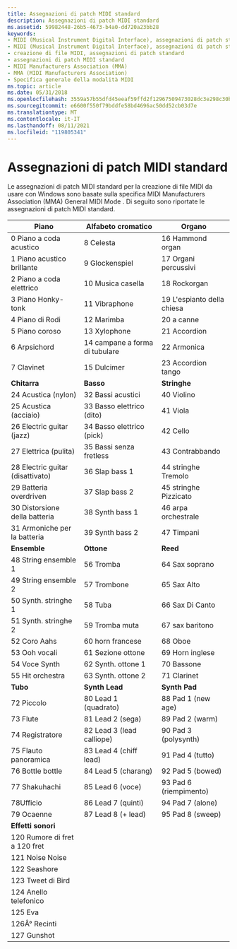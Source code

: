 ```yaml
---
title: Assegnazioni di patch MIDI standard
description: Assegnazioni di patch MIDI standard
ms.assetid: 59982448-26b5-4673-b4a0-dd720a23bb28
keywords:
- MIDI (Musical Instrument Digital Interface), assegnazioni di patch standard
- MIDI (Musical Instrument Digital Interface), assegnazioni di patch standard
- creazione di file MIDI, assegnazioni di patch standard
- assegnazioni di patch MIDI standard
- MIDI Manufacturers Association (MMA)
- MMA (MIDI Manufacturers Association)
- Specifica generale della modalità MIDI
ms.topic: article
ms.date: 05/31/2018
ms.openlocfilehash: 3559a57b55dfd45eeaf59ffd2f12967509473028dc3e298c30b37d6602719742
ms.sourcegitcommit: e6600f550f79bddfe58bd4696ac50dd52cb03d7e
ms.translationtype: MT
ms.contentlocale: it-IT
ms.lasthandoff: 08/11/2021
ms.locfileid: "119805341"
---
```

# <a name="standard-midi-patch-assignments"></a>Assegnazioni di patch MIDI standard

Le assegnazioni di patch MIDI standard per la creazione di file MIDI da usare con Windows sono basate sulla specifica MIDI Manufacturers Association (MMA) General MIDI Mode . Di seguito sono riportate le assegnazioni di patch MIDI standard.



| Piano                      | Alfabeto cromatico      | Organo                |
|----------------------------|---------------------------|----------------------|
| 0 Piano a coda acustico     | 8 Celesta                 | 16 Hammond organ     |
| 1 Piano acustico brillante    | 9 Glockenspiel            | 17 Organi percussivi  |
| 2 Piano a coda elettrico     | 10 Musica casella              | 18 Rockorgan        |
| 3 Piano Honky-tonk         | 11 Vibraphone             | 19 L'espianto della chiesa      |
| 4 Piano di Rodi             | 12 Marimba                | 20 a canne        |
| 5 Piano coroso           | 13 Xylophone              | 21 Accordion         |
| 6 Arpsichord              | 14 campane a forma di tubulare          | 22 Armonica         |
| 7 Clavinet                 | 15 Dulcimer               | 23 Accordion tango   |
| **Chitarra**                 | **Basso**                  | **Stringhe**          |
| 24 Acustica (nylon) | 32 Bassi acustici          | 40 Violino            |
| 25 Acustica (acciaio) | 33 Basso elettrico (dito) | 41 Viola             |
| 26 Electric guitar (jazz)  | 34 Basso elettrico (pick)   | 42 Cello             |
| 27 Elettrica (pulita) | 35 Bassi senza fretless          | 43 Contrabbando        |
| 28 Electric guitar (disattivato) | 36 Slap bass 1            | 44 stringhe Tremolo   |
| 29 Batteria overdriven       | 37 Slap bass 2            | 45 stringhe Pizzicato |
| 30 Distorsione della batteria       | 38 Synth bass 1           | 46 arpa orchestrale   |
| 31 Armoniche per la batteria        | 39 Synth bass 2           | 47 Timpani           |
| **Ensemble**               | **Ottone**                 | **Reed**             |
| 48 String ensemble 1       | 56 Tromba                | 64 Sax soprano       |
| 49 String ensemble 2       | 57 Trombone               | 65 Sax Alto          |
| 50 Synth. stringhe 1        | 58 Tuba                   | 66 Sax Di Canto         |
| 51 Synth. stringhe 2        | 59 Tromba muta          | 67 sax baritono      |
| 52 Coro Aahs              | 60 horn francese            | 68 Oboe              |
| 53 Ooh vocali              | 61 Sezione ottone          | 69 Horn inglese      |
| 54 Voce Synth             | 62 Synth. ottone 1         | 70 Bassone           |
| 55 Hit orchestra           | 63 Synth. ottone 2         | 71 Clarinet          |
| **Tubo**                   | **Synth Lead**            | **Synth Pad**        |
| 72 Piccolo                 | 80 Lead 1 (quadrato)        | 88 Pad 1 (new age)   |
| 73 Flute                   | 81 Lead 2 (sega)      | 89 Pad 2 (warm)      |
| 74 Registratore                | 82 Lead 3 (lead calliope) | 90 Pad 3 (polysynth) |
| 75 Flauto panoramica               | 83 Lead 4 (chiff lead)    | 91 Pad 4 (tutto)     |
| 76 Bottle bottle             | 84 Lead 5 (charang)       | 92 Pad 5 (bowed)     |
| 77 Shakuhachi              | 85 Lead 6 (voce)         | 93 Pad 6 (riempimento)  |
| 78Ufficio                 | 86 Lead 7 (quinti)        | 94 Pad 7 (alone)      |
| 79 Ocaenne                 | 87 Lead 8 (+ lead)  | 95 Pad 8 (sweep)     |
| **Effetti sonori**          |                           |                      |
| 120 Rumore di fret a 120 fret      |                           |                      |
| 121 Noise Noise           |                           |                      |
| 122 Seashore               |                           |                      |
| 123 Tweet di Bird             |                           |                      |
| 124 Anello telefonico         |                           |                      |
| 125 Eva             |                           |                      |
| 126Â° Recinti               |                           |                      |
| 127 Gunshot                |                           |                      |



 

 

 




